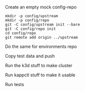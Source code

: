 Create an empty mock config-repo

```
mkdir -p config/upstream
mkdir -p config/repo
git -C config/upstream init --bare
git -C config/repo init
cd config/repo
git remote add origin ../upstream
```

Do the same for environments repo

Copy test data and push

Run the k3d stuff to make cluster

Run kappctl stuff to make it usable

Run tests